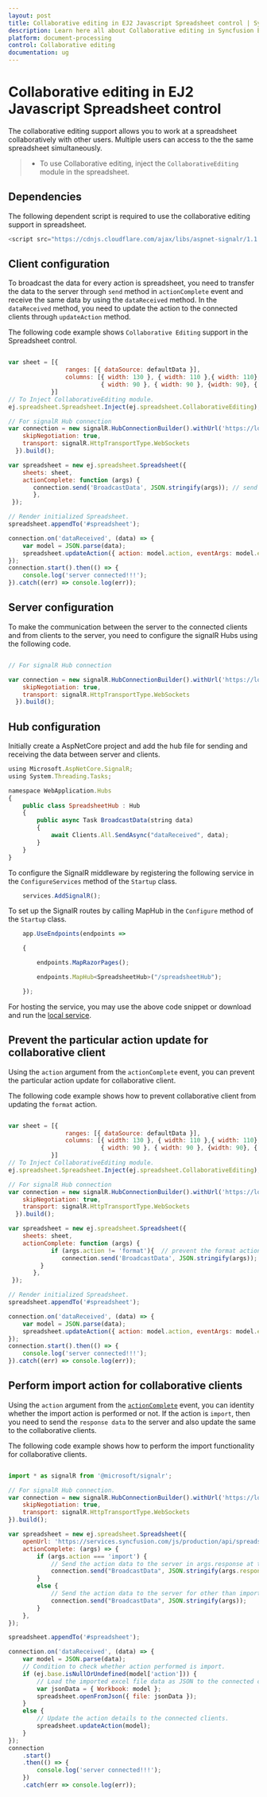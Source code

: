 ```yaml
---
layout: post
title: Collaborative editing in EJ2 Javascript Spreadsheet control | Syncfusion
description: Learn here all about Collaborative editing in Syncfusion EJ2 Javascript Spreadsheet control of Syncfusion Essential JS 2 and more.
platform: document-processing
control: Collaborative editing 
documentation: ug
---
```


# Collaborative editing in EJ2 Javascript Spreadsheet control

The collaborative editing support allows you to work at a spreadsheet collaboratively with other users. Multiple users can access to the the same spreadsheet simultaneously.

> * To use Collaborative editing, inject the `CollaborativeEditing` module in the spreadsheet.

## Dependencies

The following dependent script is required to use the collaborative editing support in spreadsheet.

```js
<script src="https://cdnjs.cloudflare.com/ajax/libs/aspnet-signalr/1.1.4/signalr.js"></script>
```

## Client configuration

To broadcast the data for every action is spreadsheet, you need to transfer the data to the server through `send` method in `actionComplete` event and receive the same data by using the `dataReceived` method. In the `dataReceived` method, you need to update the action to the connected clients through `updateAction` method.

The following code example shows `Collaborative Editing` support in the Spreadsheet control.

```javascript

var sheet = [{
                ranges: [{ dataSource: defaultData }],
                columns: [{ width: 130 }, { width: 110 },{ width: 110},
                          { width: 90 }, { width: 90 }, {width: 90}, { width: 90 }, {width: 90}]
            }]
// To Inject CollaborativeEditing module.
ej.spreadsheet.Spreadsheet.Inject(ej.spreadsheet.CollaborativeEditing);

// For signalR Hub connection
var connection = new signalR.HubConnectionBuilder().withUrl('https://localhost:44385/hubs/spreadsheethub', {// localhost from AspNetCore service
    skipNegotiation: true,
    transport: signalR.HttpTransportType.WebSockets
  }).build();

var spreadsheet = new ej.spreadsheet.Spreadsheet({
    sheets: sheet,
    actionComplete: function (args) {
       connection.send('BroadcastData', JSON.stringify(args)); // send the action data to the server
       },
 });

// Render initialized Spreadsheet.
spreadsheet.appendTo('#spreadsheet');

connection.on('dataReceived', (data) => {
    var model = JSON.parse(data);
    spreadsheet.updateAction({ action: model.action, eventArgs: model.eventArgs }); // update the action to the connected clients
});
connection.start().then(() => {
    console.log('server connected!!!');
}).catch((err) => console.log(err));

```

## Server configuration

To make the communication between the server to the connected clients and from clients to the server, you need to configure the signalR Hubs using the following code.

```javascript

// For signalR Hub connection

var connection = new signalR.HubConnectionBuilder().withUrl('https://localhost:44385/hubs/spreadsheethub', {// localhost from AspNetCore service
    skipNegotiation: true,
    transport: signalR.HttpTransportType.WebSockets
  }).build();

```

## Hub configuration

Initially create a AspNetCore project and add the hub file for sending and receiving the data between server and clients.

```javascript
using Microsoft.AspNetCore.SignalR;
using System.Threading.Tasks;

namespace WebApplication.Hubs
{
    public class SpreadsheetHub : Hub
    {
        public async Task BroadcastData(string data)
        {
            await Clients.All.SendAsync("dataReceived", data);
        }
    }
}
```

To configure the SignalR middleware by registering the following service in the `ConfigureServices` method of the `Startup` class.

```javascript
    services.AddSignalR();
```

To set up the SignalR routes by calling MapHub in the `Configure` method of the `Startup` class.

```javascript
    app.UseEndpoints(endpoints =>

    {

        endpoints.MapRazorPages();

        endpoints.MapHub<SpreadsheetHub>("/spreadsheetHub");

    });
```

For hosting the service, you may use the above code snippet or download and run the [local service](https://www.syncfusion.com/downloads/support/directtrac/general/ze/WebApplication1377017438).

## Prevent the particular action update for collaborative client

Using the `action` argument from the `actionComplete` event, you can prevent the particular action update for collaborative client.

The following code example shows how to prevent collaborative client from updating the `format` action.

```javascript

var sheet = [{
                ranges: [{ dataSource: defaultData }],
                columns: [{ width: 130 }, { width: 110 },{ width: 110},
                          { width: 90 }, { width: 90 }, {width: 90}, { width: 90 }, {width: 90}]
            }]
// To Inject CollaborativeEditing module.
ej.spreadsheet.Spreadsheet.Inject(ej.spreadsheet.CollaborativeEditing);

// For signalR Hub connection
var connection = new signalR.HubConnectionBuilder().withUrl('https://localhost:44385/hubs/spreadsheethub', {// localhost from AspNetCore service
    skipNegotiation: true,
    transport: signalR.HttpTransportType.WebSockets
  }).build();

var spreadsheet = new ej.spreadsheet.Spreadsheet({
    sheets: sheet,
    actionComplete: function (args) {
            if (args.action != 'format'){  // prevent the format action
               connection.send('BroadcastData', JSON.stringify(args)); // send the action data to the server
         }
       },
 });

// Render initialized Spreadsheet.
spreadsheet.appendTo('#spreadsheet');

connection.on('dataReceived', (data) => {
    var model = JSON.parse(data);
    spreadsheet.updateAction({ action: model.action, eventArgs: model.eventArgs }); // update the action to the connected clients
});
connection.start().then(() => {
    console.log('server connected!!!');
}).catch((err) => console.log(err));

```

## Perform import action for collaborative clients

Using the `action` argument from the [`actionComplete`](../api/spreadsheet/#actioncomplete) event, you can identity whether the import action is performed or not. If the action is `import`, then you need to send the `response data` to the server and also update the same to the collaborative clients.

The following code example shows how to perform the import functionality for collaborative clients.

```javascript

import * as signalR from '@microsoft/signalr';

// For signalR Hub connection.
var connection = new signalR.HubConnectionBuilder().withUrl('https://localhost:44385/hubs/spreadsheethub', {
    skipNegotiation: true,
    transport: signalR.HttpTransportType.WebSockets
}).build();

var spreadsheet = new ej.spreadsheet.Spreadsheet({
    openUrl: 'https://services.syncfusion.com/js/production/api/spreadsheet/open',
    actionComplete: (args) => {
        if (args.action === 'import') {
            // Send the action data to the server in args.response at the time of importing an excel file.
            connection.send("BroadcastData", JSON.stringify(args.response.data));
        }
        else {
            // Send the action data to the server for other than import actions.
            connection.send("BroadcastData", JSON.stringify(args));
        }
    },
});

spreadsheet.appendTo('#spreadsheet');

connection.on('dataReceived', (data) => {
    var model = JSON.parse(data);
    // Condition to check whether action performed is import.
    if (ej.base.isNullOrUndefined(model['action'])) {
        // Load the imported excel file data as JSON to the connected clients.
        var jsonData = { Workbook: model };
        spreadsheet.openFromJson({ file: jsonData });
    }
    else {
        // Update the action details to the connected clients.
        spreadsheet.updateAction(model);
    }
});
connection
    .start()
    .then(() => {
        console.log('server connected!!!');
    })
    .catch(err => console.log(err));
```